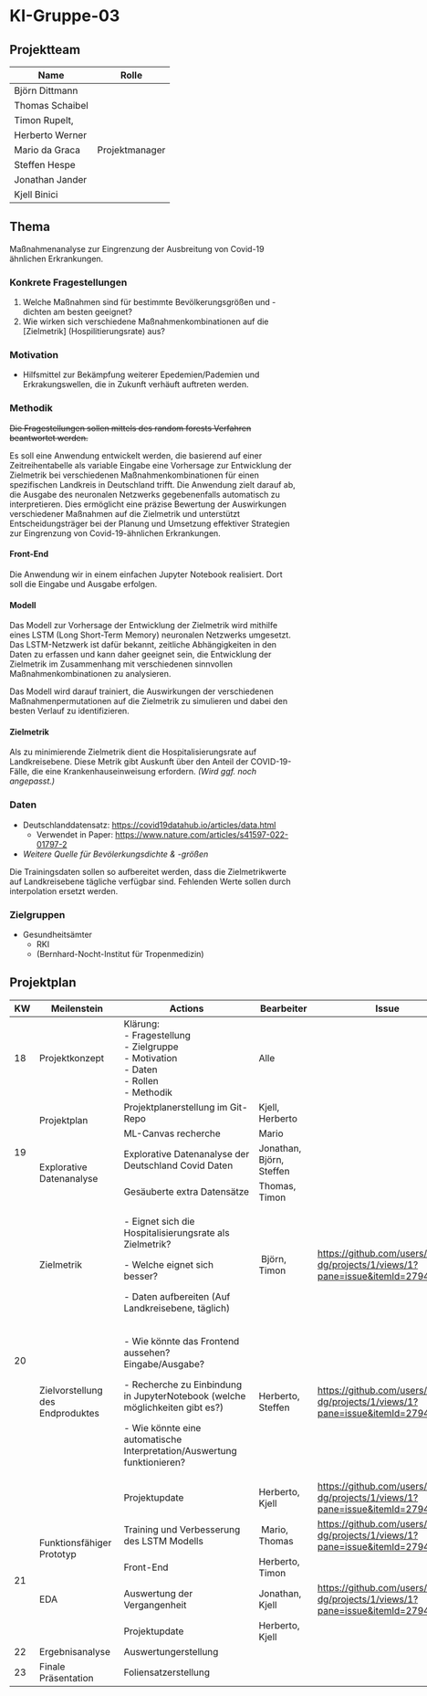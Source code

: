 # KI-Gruppe-03

## Projektteam

| Name            | Rolle          |
|-----------------|----------------|
| Björn Dittmann  |                |
| Thomas Schaibel |                |
| Timon Rupelt,   |                |
| Herberto Werner |                |
| Mario da Graca  | Projektmanager |
| Steffen Hespe   |                |
| Jonathan Jander |                |
| Kjell Binici    |                |

## Thema

Maßnahmenanalyse zur Eingrenzung der Ausbreitung von Covid-19 ähnlichen Erkrankungen.

### Konkrete Fragestellungen

1. Welche Maßnahmen sind für bestimmte Bevölkerungsgrößen und -dichten am besten geeignet?
2. Wie wirken sich verschiedene Maßnahmenkombinationen auf die [Zielmetrik] (Hospilitierungsrate) aus?

### Motivation

- Hilfsmittel zur Bekämpfung weiterer Epedemien/Pademien und Erkrakungswellen, die in Zukunft verhäuft auftreten werden.

### Methodik

~~Die Fragestellungen sollen mittels des random forests Verfahren beantwortet werden.~~

Es soll eine Anwendung entwickelt werden, die basierend auf einer Zeitreihentabelle als variable Eingabe eine Vorhersage
zur Entwicklung der Zielmetrik bei verschiedenen Maßnahmenkombinationen für einen spezifischen Landkreis in Deutschland
trifft. Die Anwendung zielt darauf ab, die Ausgabe des neuronalen Netzwerks gegebenenfalls automatisch zu
interpretieren. Dies ermöglicht eine präzise Bewertung der Auswirkungen verschiedener Maßnahmen auf die Zielmetrik und
unterstützt Entscheidungsträger bei der Planung und Umsetzung effektiver Strategien zur Eingrenzung von
Covid-19-ähnlichen Erkrankungen.

#### Front-End

Die Anwendung wir in einem einfachen Jupyter Notebook realisiert. Dort soll die Eingabe und Ausgabe erfolgen.

#### Modell

Das Modell zur Vorhersage der Entwicklung der Zielmetrik wird mithilfe eines LSTM (Long Short-Term Memory) neuronalen
Netzwerks umgesetzt. Das LSTM-Netzwerk ist dafür bekannt, zeitliche Abhängigkeiten in den Daten zu erfassen und kann
daher geeignet sein, die Entwicklung der Zielmetrik im Zusammenhang mit verschiedenen sinnvollen Maßnahmenkombinationen
zu analysieren.

Das Modell wird darauf trainiert, die Auswirkungen der verschiedenen Maßnahmenpermutationen auf die Zielmetrik zu
simulieren und dabei den besten Verlauf zu identifizieren.

#### Zielmetrik

Als zu minimierende Zielmetrik dient die Hospitalisierungsrate auf Landkreisebene.
Diese Metrik gibt Auskunft über den Anteil der COVID-19-Fälle, die eine Krankenhauseinweisung erfordern.
_(Wird ggf. noch angepasst.)_

### Daten

- Deutschlanddatensatz: https://covid19datahub.io/articles/data.html
    - Verwendet in Paper: https://www.nature.com/articles/s41597-022-01797-2
- _Weitere Quelle für Bevölerkungsdichte & -größen_

Die Trainingsdaten sollen so aufbereitet werden, dass die Zielmetrikwerte auf Landkreisebene tägliche verfügbar sind.
Fehlenden Werte sollen durch interpolation ersetzt werden.

### Zielgruppen

- Gesundheitsämter
    - RKI
    - (Bernhard-Nocht-Institut für Tropenmedizin)

## Projektplan

<table class="tg" style="width: 793px;">
<thead>
<tr style="height: 23px;">
<th class="tg-66je" style="height: 23px; width: 30.828125px;">KW</th>
<th class="tg-66je" style="height: 23px; width: 182.171875px;">Meilenstein</th>
<th class="tg-66je" style="height: 23px; width: 428px;">Actions</th>
<th class="tg-66je" style="height: 23px; width: 134px;">Bearbeiter</th>
<th class="tg-66je" style="height: 23px; width: 14px;">Issue</th>
</tr>
</thead>
<tbody>
<tr style="height: 143px;">
<td class="tg-0pky" style="height: 143px; width: 30.828125px;">18</td>
<td class="tg-0pky" style="height: 143px; width: 182.171875px;">Projektkonzept</td>
<td class="tg-0pky" style="height: 143px; width: 428px;">Kl&auml;rung:<br />- Fragestellung<br />- Zielgruppe<br />- Motivation<br />- Daten<br />- Rollen<br />- Methodik</td>
<td class="tg-0pky" style="height: 143px; width: 134px;">Alle</td>
<td class="tg-0pky" style="height: 143px; width: 14px;">&nbsp;</td>
</tr>
<tr style="height: 23px;">
<td class="tg-0pky" style="height: 112px; width: 30.828125px;" rowspan="4">19</td>
<td class="tg-de2y" style="height: 46px; width: 182.171875px;" rowspan="2">Projektplan</td>
<td class="tg-de2y" style="height: 23px; width: 428px;">Projektplanerstellung im Git-Repo</td>
<td class="tg-de2y" style="height: 23px; width: 134px;">Kjell, Herberto</td>
<td class="tg-de2y" style="height: 23px; width: 14px;">&nbsp;</td>
</tr>
<tr style="height: 23px;">
<td class="tg-de2y" style="height: 23px; width: 428px;"><span style="font-weight: 400; font-style: normal; text-decoration: none;">ML-Canvas recherche</span></td>
<td class="tg-de2y" style="height: 23px; width: 134px;">Mario</td>
<td class="tg-de2y" style="height: 23px; width: 14px;">&nbsp;</td>
</tr>
<tr style="height: 43px;">
<td class="tg-de2y" style="height: 66px; width: 182.171875px;" rowspan="2">Explorative Datenanalyse</td>
<td class="tg-de2y" style="height: 43px; width: 428px;">Explorative Datenanalyse der Deutschland Covid Daten</td>
<td class="tg-de2y" style="height: 43px; width: 134px;">Jonathan, Bj&ouml;rn, Steffen</td>
<td class="tg-de2y" style="height: 43px; width: 14px;">&nbsp;</td>
</tr>
<tr style="height: 23px;">
<td class="tg-de2y" style="height: 23px; width: 428px;">Ges&auml;uberte extra Datens&auml;tze</td>
<td class="tg-de2y" style="height: 23px; width: 134px;">Thomas, Timon</td>
<td class="tg-de2y" style="height: 23px; width: 14px;">&nbsp;</td>
</tr>
<tr style="height: 23px;">
<td class="tg-0pky" style="height: 69px; width: 30.828125px;" rowspan="3">20</td>
<td class="tg-de2y" style="height: 23px; width: 182.171875px;">Zielmetrik</td>
<td class="tg-de2y" style="height: 23px; width: 428px;">
<p>- Eignet sich die Hospitalisierungsrate als Zielmetrik?</p>
<p>- Welche eignet sich besser?</p>
<p>- Daten aufbereiten (Auf Landkreisebene, t&auml;glich)&nbsp;</p>
</td>
<td class="tg-de2y" style="height: 23px; width: 134px;">&nbsp;Bj&ouml;rn, Timon</td>
<td class="tg-de2y" style="height: 23px; width: 14px;"><a href="https://github.com/users/mario-dg/projects/1/views/1?pane=issue&amp;itemId=27942255">https://github.com/users/mario-dg/projects/1/views/1?pane=issue&amp;itemId=27942255</a>&nbsp;</td>
</tr>
<tr style="height: 23px;">
<td class="tg-de2y" style="height: 23px; width: 182.171875px;">Zielvorstellung des Endproduktes</td>
<td class="tg-de2y" style="height: 23px; width: 428px;">
<p>- Wie k&ouml;nnte&nbsp;das Frontend aussehen? Eingabe/Ausgabe?</p>
<p>- Recherche zu Einbindung in JupyterNotebook (welche m&ouml;glichkeiten gibt es?)</p>
<p>- Wie k&ouml;nnte eine automatische Interpretation/Auswertung funktionieren?</p>
</td>
<td class="tg-de2y" style="height: 23px; width: 134px;">Herberto, Steffen&nbsp;</td>
<td class="tg-de2y" style="height: 23px; width: 14px;"><a href="https://github.com/users/mario-dg/projects/1/views/1?pane=issue&amp;itemId=27941797">https://github.com/users/mario-dg/projects/1/views/1?pane=issue&amp;itemId=27941797</a>&nbsp;</td>
</tr>
<tr style="height: 23px;">
<td class="tg-de2y" style="height: 23px; width: 182.171875px;">&nbsp;</td>
<td class="tg-de2y" style="height: 23px; width: 428px;">
<p>Projektupdate</p>
</td>
<td class="tg-de2y" style="height: 23px; width: 134px;">Herberto, Kjell</td>
<td class="tg-de2y" style="height: 23px; width: 14px;"><a href="https://github.com/users/mario-dg/projects/1/views/1?pane=issue&amp;itemId=27942794">https://github.com/users/mario-dg/projects/1/views/1?pane=issue&amp;itemId=27942794</a>&nbsp;</td>
</tr>
<tr style="height: 43px;">
<td class="tg-0lax" style="height: 172.5px; width: 30.828125px;" rowspan="4">21</td>
<td class="tg-de2y" style="height: 86.5px; width: 182.171875px;" rowspan="2">Funktionsf&auml;higer Prototyp</td>
<td class="tg-de2y" style="height: 43px; width: 428px;">Training und Verbesserung des&nbsp;LSTM Modells</td>
<td class="tg-de2y" style="height: 43px; width: 134px;">&nbsp;Mario, Thomas</td>
<td class="tg-de2y" style="height: 43px; width: 14px;"><a href="https://github.com/users/mario-dg/projects/1/views/1?pane=issue&amp;itemId=27941964">https://github.com/users/mario-dg/projects/1/views/1?pane=issue&amp;itemId=27941964</a>&nbsp;</td>
</tr>
<tr style="height: 43.5px;">
<td class="tg-de2y" style="height: 43.5px; width: 428px;">Front-End</td>
<td class="tg-de2y" style="height: 43.5px; width: 134px;">Herberto, Timon</td>
<td class="tg-de2y" style="height: 43.5px; width: 14px;">&nbsp;</td>
</tr>
<tr style="height: 43px;">
<td class="tg-de2y" style="height: 43px; width: 182.171875px;">EDA</td>
<td class="tg-de2y" style="height: 43px; width: 428px;">Auswertung der Vergangenheit</td>
<td class="tg-de2y" style="height: 43px; width: 134px;">Jonathan, Kjell</td>
<td class="tg-de2y" style="height: 43px; width: 14px;"><a href="https://github.com/users/mario-dg/projects/1/views/1?pane=issue&amp;itemId=27942676">https://github.com/users/mario-dg/projects/1/views/1?pane=issue&amp;itemId=27942676</a></td>
</tr>
<tr style="height: 43px;">
<td class="tg-de2y" style="height: 43px; width: 182.171875px;">&nbsp;</td>
<td class="tg-de2y" style="height: 43px; width: 428px;">Projektupdate</td>
<td class="tg-de2y" style="height: 43px; width: 134px;">Herberto, Kjell</td>
<td class="tg-de2y" style="height: 43px; width: 14px;">&nbsp;</td>
</tr>
<tr style="height: 23px;">
<td class="tg-0lax" style="height: 23px; width: 30.828125px;">22</td>
<td class="tg-de2y" style="height: 23px; width: 182.171875px;">Ergebnisanalyse</td>
<td class="tg-de2y" style="height: 23px; width: 428px;">Auswertungerstellung</td>
<td class="tg-de2y" style="height: 23px; width: 134px;">&nbsp;</td>
<td class="tg-de2y" style="height: 23px; width: 14px;">&nbsp;</td>
</tr>
<tr style="height: 23px;">
<td class="tg-0lax" style="height: 23px; width: 30.828125px;">23</td>
<td class="tg-de2y" style="height: 23px; width: 182.171875px;">Finale Pr&auml;sentation</td>
<td class="tg-de2y" style="height: 23px; width: 428px;">Foliensatzerstellung</td>
<td class="tg-de2y" style="height: 23px; width: 134px;">&nbsp;</td>
<td class="tg-de2y" style="height: 23px; width: 14px;">&nbsp;</td>
</tr>
</tbody>
</table>
